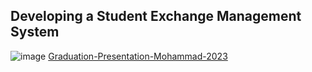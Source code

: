 ## Developing a Student Exchange Management System

![image](https://github.com/Mohammad-Abohasan/DEVELOPING-A-STUDENT-EXCHANGE-MANAGEMENT-SYSTEM/assets/74917940/77ed9ba7-5e5d-43e4-a814-76a1611deeca)
[Graduation-Presentation-Mohammad-2023](https://github.com/Mohammad-Abohasan/DEVELOPING-A-STUDENT-EXCHANGE-MANAGEMENT-SYSTEM/blob/master/Developing-A-Student-Exchange-Management-System.pptx)
